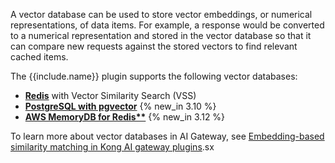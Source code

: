 A vector database can be used to store vector embeddings, or numerical representations, of data items. For example, a response would be converted to a numerical representation and stored in the vector database so that it can compare new requests against the stored vectors to find relevant cached items.

The {{include.name}} plugin supports the following vector databases:
* **[Redis](https://redis.io/docs/latest/stack/search/reference/vectors/)** with Vector Similarity Search (VSS)
* **[PostgreSQL with pgvector](https://github.com/pgvector/pgvector)** {% new_in 3.10 %}
* **[AWS MemoryDB for Redis**](https://docs.aws.amazon.com/memorydb/latest/devguide/vector-search-overview.html)** {% new_in 3.12 %}

To learn more about vector databases in AI Gateway, see [Embedding-based similarity matching in Kong AI gateway plugins](/ai-gateway/semantic-similarity/).sx